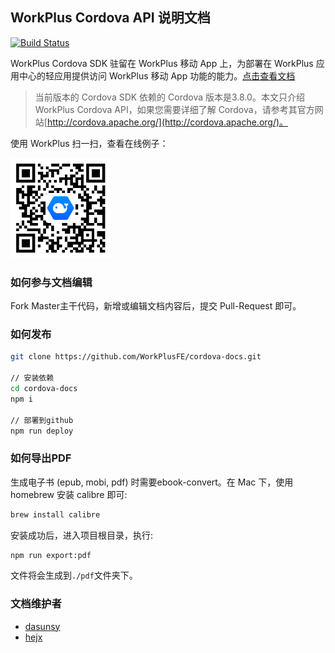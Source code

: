 ## WorkPlus Cordova API 说明文档

[![Build Status](https://travis-ci.org/WorkPlusFE/cordova-docs.svg?branch=master)](https://travis-ci.org/WorkPlusFE/cordova-docs)

WorkPlus Cordova SDK 驻留在 WorkPlus 移动 App 上，为部署在 WorkPlus 应用中心的轻应用提供访问 WorkPlus 移动 App 功能的能力。[点击查看文档](https://workplusfe.github.io/cordova-docs/)

> 当前版本的 Cordova SDK 依赖的 Cordova 版本是3.8.0。本文只介绍 WorkPlus Cordova API，如果您需要详细了解 Cordova，请参考其官方网站[http://cordova.apache.org/](http://cordova.apache.org/)。

使用 WorkPlus 扫一扫，查看在线例子：

<img src="https://github.com/WorkPlusFE/codash/raw/master/design/qr-code.png" width=160 alt="cordova example" />

### 如何参与文档编辑

Fork Master主干代码，新增或编辑文档内容后，提交 Pull-Request 即可。

### 如何发布

```bash
git clone https://github.com/WorkPlusFE/cordova-docs.git

// 安装依赖
cd cordova-docs
npm i

// 部署到github
npm run deploy
```

### 如何导出PDF

生成电子书 (epub, mobi, pdf) 时需要ebook-convert。在 Mac 下，使用 homebrew 安装 calibre 即可:

```bash
brew install calibre
```

安装成功后，进入项目根目录，执行:

```bash
npm run export:pdf
```

文件将会生成到`./pdf`文件夹下。

### 文档维护者

* [dasunsy](https://github.com/dasunsy)
* [hejx](https://github.com/hejianxian)



